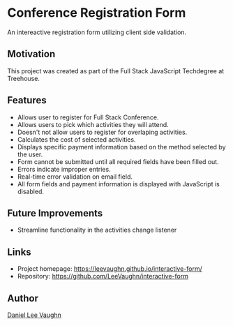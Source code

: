 # Conference Registration Form
An intereactive registration form utilizing client side validation.

## Motivation
This project was created as part of the Full Stack JavaScript Techdegree at Treehouse.

## Features
* Allows user to register for Full Stack Conference.
* Allows users to pick which activities they will attend.
* Doesn't not allow users to register for overlaping activities.
* Calculates the cost of selected activities.
* Displays specific payment information based on the method selected by the user.
* Form cannot be submitted until all required fields have been filled out.
* Errors indicate improper entries.
* Real-time error validation on email field.
* All form fields and payment information is displayed with JavaScript is disabled.

## Future Improvements
* Streamline functionality in the activities change listener

## Links
* Project homepage: https://leevaughn.github.io/interactive-form/
* Repository: https://github.com/LeeVaughn/interactive-form

## Author
[Daniel Lee Vaughn](https://github.com/LeeVaughn)
